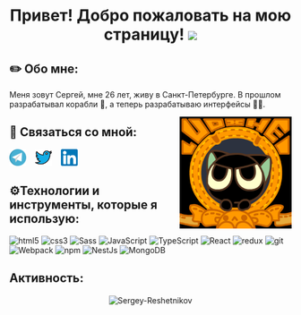 <h1 align="center">Привет! Добро пожаловать на мою страницу! <img
src="https://github.com/blackcater/blackcater/raw/main/images/Hi.gif" height="32" /></h1>

## ✏️ Обо мне:
Меня зовут Сергей, мне 26 лет, живу в Санкт-Петербурге. В прошлом разрабатывал корабли 🚢, а теперь разрабатываю интерфейсы 👨‍💻.

<img align="right" src="./img/banner.gif" width="200 " height="200" />

## 🧭 Связаться со мной:

<a href="https://t.me/sergeyholi"><img src="./img/telegram.svg" width="30 " height="30" /></a>
&nbsp;&nbsp;
<a href="https://twitter.com/"><img src="./img/twitter.svg" width="30 " height="30" /></a>
&nbsp;&nbsp;
<a href="https://linkedin.com/"><img src="./img/linkedin.svg" width="30 " height="30" /></a>



## ⚙️Технологии и инструменты, которые я использую:

<img alt="html5" src="https://img.shields.io/badge/-HTML5-E34F26?style=flat-square&logo=html5&logoColor=white" />
<img alt="css3" src="https://img.shields.io/badge/-CSS3-000?&logo=CSS3&logoColor=white" />
<img alt="Sass" src="https://img.shields.io/badge/-Sass-CC6699?style=flat-square&logo=sass&logoColor=white" />
<img alt="JavaScript" src="https://img.shields.io/badge/-JavaScript-000?&logo=JavaScript&logoColor=white" />
<img alt="TypeScript" src="https://img.shields.io/badge/-TypeScript-007ACC?style=flat-square&logo=typescript&logoColor=white" />
<img alt="React" src="https://img.shields.io/badge/-React-45b8d8?style=flat-square&logo=react&logoColor=white" />
<img alt="redux" src="https://img.shields.io/badge/-Redux-764ABC?style=flat-square&logo=redux&logoColor=white" />
<img alt="git" src="https://img.shields.io/badge/-Git-F05032?style=flat-square&logo=git&logoColor=white" />
<img alt="Webpack" src="https://img.shields.io/badge/-Webpack-8DD6F9?style=flat-square&logo=webpack&logoColor=white" /> 
<img alt="npm" src="https://img.shields.io/badge/-NPM-CB3837?style=flat-square&logo=npm&logoColor=white" />
<img alt="NestJs" src="https://img.shields.io/badge/-NestJs-ea2845?style=flat-square&logo=nestjs&logoColor=white" />
<img alt="MongoDB" src="https://img.shields.io/badge/-MongoDB-13aa52?style=flat-square&logo=mongodb&logoColor=white" />

## Активность:

<div align="center">
	<p><img align="center" src="https://github-readme-streak-stats.herokuapp.com/?user=Sergey-Reshetnikov&theme=dark" alt="Sergey-Reshetnikov" /></p>
</div>
